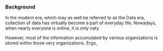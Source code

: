 ### Background

In the modern era, which may as well be referred to as the Data era, collection of data has virtually become a part of everyday life. Nowadays, when nearly everyone is online, it is only naty

However, most of the information accumulated by various organizations is stored within those very organizations. Ergo, 
<!--stackedit_data:
eyJoaXN0b3J5IjpbLTExMzkxMTgxMjEsLTEzMTk0MzQxMTksLT
IxMTE1NTQyNTIsLTE0ODY5MDkxNzcsLTE5ODIyMjc5MTUsLTM1
ODkyOTM3OSwxMDE4NTc0NDI3LC00NDg0ODg0MjBdfQ==
-->